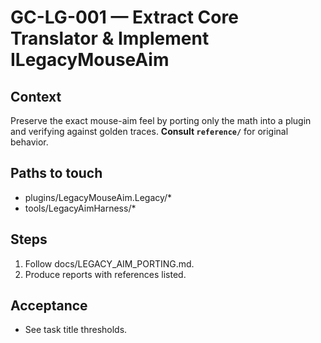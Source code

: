 # GC-LG-001 — Extract Core Translator & Implement ILegacyMouseAim

## Context
Preserve the exact mouse-aim feel by porting only the math into a plugin and verifying against golden traces. **Consult `reference/`** for original behavior.

## Paths to touch
- plugins/LegacyMouseAim.Legacy/*
- tools/LegacyAimHarness/*

## Steps
1) Follow docs/LEGACY_AIM_PORTING.md.
2) Produce reports with references listed.

## Acceptance
- See task title thresholds.
